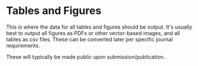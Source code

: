 # Tables and Figures

This is where the data for all tables and figures should be output. It's usually best to output all figures as PDFs or other vector-based images, and all tables as csv files. These can be converted later per specific journal requirements. 

These will typically be made public upon submission/publication.